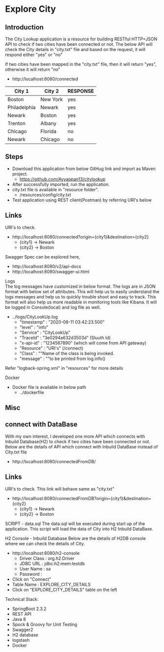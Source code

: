 # Explore City

## Introduction
The City Lookup application is a resource for building RESTful HTTP+JSON API to check if two cities have been connected or not.
The below API will check the City details in "city.txt" file and based on the request, it will respond either "yes" or "no"

If two cities have been mapped in the "city.txt" file, then it will return "yes", otherwise it will return "no"

  - http://localhost:8080/connected
  
  | City 1 | City 2 | RESPONSE |
  | ------ | ------ | ------   |
  | Boston | New York |  yes   |
  | Philadelphia | Newark |  yes   |
  | Newark | Boston |  yes   |
  | Trenton | Albany |  yes   |
  | Chicago | Florida |  no   |
  | Newark | Chicago |  no   |
  
## Steps
 - Download this application from below GitHug link and import as Maven project.
   - https://github.com/Ayyappan13/citylookup
 - After successfully imported, run the application.
 - city.txt file is available in "resource folder". 
    -  /resources/config/city.txt
  - Test application using REST client(Postman) by referring URI's below

## Links
URI's to check.

  - http://localhost:8080/connected?origin={city1}&destination={city2}
     - {city1} -> Newark
     - {city2} -> Boston

Swagger Spec can be explored here,
   - http://localhost:8080/v2/api-docs
  - http://localhost:8080/swagger-ui.html

Logs  
The log messages have customized in below format. The logs are in JSON format with below set of attributes. This will help us to easily understand the logs messages and help us to quickly trouble shoot and easy to track. This format will also help us more readable in monitoring tools like Kibana.
It will be logged in Console(local) and log file as well.
   - ../logs/CityLookUp.log
      - "timestamp" : "2020-08-11 03:42:23.500"
      - "level" : "info"
      - "Service" : "CityLookUp"
      - "TraceId" : "3e0294a632d3503d" (Sluuth Id)                  
      - "x-api-id" : "1234567890" (which will come from API gateway)
      - "Resource" : "URI's" (/connect)
      - "Class" : ""Name of the class is being invoked.
      - "message" : ""to be printed from log.info()

Refer "logback-spring.xml" in "resources" for more details
      
Docker
   - Docker file is available in below path 
      - ../dockerfile
      
## Misc 
## connect with DataBase
With my own interest, I developed one more API which connects with Inbuild Database(H2) to check if two cities have been connected or not.
Below are the details of API which connect with Inbuild DataBase instead of City.txt file                    
               
  - http://localhost:8080/connectedFromDB/
  
## Links
URI's to check. This link will behave same as "city.txt"

  - http://localhost:8080/connectedFromDB?origin={city1}&destination={city2}
     - {city1} -> Newark
     - {city2} -> Boston
     
SCRIPT - data.sql
The data.sql will be executed during start up of the application. This script will load the data of City into H2 Inbuild DataBase.

H2 Console - Inbuild Database
Below are the details of H2DB console where we can check the details of City.  
   - http://localhost:8080/h2-console
      - Driver Class : org.h2.Driver
      - JDBC URL : jdbc:h2:mem:testdb      
      - User Name : sa
      - Password :
   - Click on "Connect"
   - Table Name :  EXPLORE_CITY_DETAILS
   - Click on "EXPLORE_CITY_DETAILS" table on the left

Technical Stack:
   - SpringBoot 2.3.2
   - REST API
   - Java 8
   - Spock & Groovy for Unit Testing
   - Swagger2
   - H2 database
   - logstash
   - Docker
   
            
 
